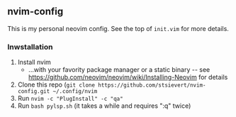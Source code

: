 ## nvim-config
This is my personal neovim config. See the top of `init.vim` for more details.

### Inwstallation
1. Install nvim
    * ...with your favority package manager or a static binary -- see
      https://github.com/neovim/neovim/wiki/Installing-Neovim for details
2. Clone this repo (`git clone https://github.com/stsievert/nvim-config.git ~/.config/nvim`
3. Run `nvim -c "PlugInstall" -c "qa"`
4. Run `bash pylsp.sh` (it takes a while and requires ":q" twice)
